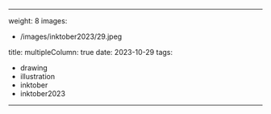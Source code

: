 
---
weight: 8
images:
- /images/inktober2023/29.jpeg

title:
multipleColumn: true
date: 2023-10-29
tags:
- drawing
- illustration
- inktober
- inktober2023
---

